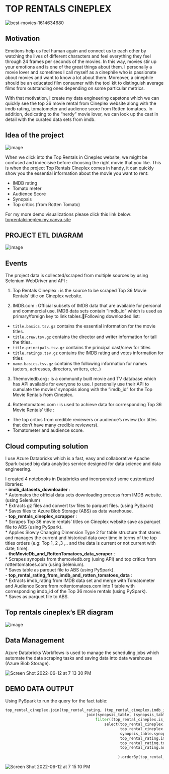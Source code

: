 # TOP RENTALS CINEPLEX

![best-movies-1614634680](https://user-images.githubusercontent.com/70767722/140617292-35f799d5-434d-4438-a6b9-d4449b092a5f.jpeg)

## Motivation
Emotions help us feel human again and connect us to each other by watching the lives of different characters and feel everything they feel through 24 frames per seconds of the movies. In this way, movies stir up your emotions and is one of the great things about them.
I personally a movie lover and sometimes I call myself as a cinephile who is passionate about movies and want to know a lot about them.
Moreover, a cinephile should be an educated film consumer with the tool kit to distinguish average films from outstanding ones depending on some particular metrics.

With that motivation, I create my data engineering capstone which we can quickly see the top 36 movie rental from Cineplex website along with the imdb rating, tomatometer and audience score from Rotten tomatoes. In addition, dedicating to the “nerdy” movie lover, we can look up the cast in detail with the curated data sets from imdb.

## Idea of the project

![image](https://user-images.githubusercontent.com/70767722/173257293-12300058-23d5-419e-a4c0-454f4434d036.png)

When we click into the Top Rentals in Cineplex website, we might be confused and indecisive before choosing the right movie that you like.
This is when the project Top Rentals Cineplex comes in handy, it can quickly show you the essential information about the movie you want to rent:
* IMDB rating
* Tomato meter
* Audience Score
* Synopsis
* Top critics (from Rotten Tomato)

For my more demo visualizations please click this link below:
[toprentalcineplex.my.canva.site](toprentalcineplex.my.canva.site)

## PROJECT ETL DIAGRAM

![image](https://user-images.githubusercontent.com/70767722/173257308-936bbe43-1d55-4c6f-afa9-f879006c4a90.png)

## Events

The project data is collected/scraped from multiple sources by using Selenium WebDriver and API :

1. Top Rentals Cineplex : is the source to be scraped Top 36 Movie Rentals’ title on Cineplex website.

2. IMDB.com : Official subsets of IMDB data that are available for personal and commercial use. IMDB data sets contain ”imdb_id” which is used as primary/foreign key to link tables.Following downloaded list: <br />
* `title.basics.tsv.gz` contains the essential information for the movie titles.
* `title.crew.tsv.gz` contains the director and writer information for tall the titles.
* `title.principals.tsv.gz` contains the principal cast/crew for titles 
* `title.ratings.tsv.gz` contains the IMDB rating and votes information for titles
* `name.basics.tsv.gz` contains the following information for names (actors, actresses, directors, writers, etc..)

3. Themoviedb.org : is a community built movie and TV database which has API available for everyone to use. I personally use their API to cumulate the movies’ synopsis along with the ”imdb_id” for the Top Movie Rentals from Cineplex.

4. Rottentomatoes.com : is used to achieve data for corresponding Top 36 Movie Rentals’ title :
* The top critics from credible reviewers or audience’s review (for titles that don’t have many credible reviewers).
* Tomatometer and audience score.

## Cloud computing solution

I use Azure Databricks which is a fast, easy and collaborative Apache Spark-based big data analytics service designed for data science and data engineering.

I created 4 notebooks in Databricks and incorporated some customized libraries: <br />
    - **imdb_datasets_downloader** :  <br />
           * Automates the official data sets downloading process from IMDB website. (using Selenium) <br />
           * Extracts gz files and convert tsv files to parquet files. (using PySpark) <br />
           * Saves files to Azure Blob Storage (ABS) as data warehouse. <br />
    - **top_rentals_cineplex_scrapper** :  <br />
           * Scrapes Top 36 movie rentals’ titles on Cineplex website save as parquet file to ABS (using PySpark). <br />
           * Applies Slowly Changing Dimension Type 2 for table structure that stores and manages the current and historical data over time in terms of the top titles orders (e.g: Top 1, 2 ,3 ,.. and the data is current or not current with date, time). <br />
    - **theMovieDb_and_RottenTomatoes_data_scraper** : <br />
           * Scrapes synopsis from themoviedb.org (using API) and top critics from rottentomatoes.com (using Selenium).  <br />
           * Saves table as parquet file to ABS (using PySpark). <br />
    - **top_rental_rating_from_imdb_and_rotten_tomatoes_data** : <br />
           * Extracts imdb_rating from IMDB data set and merge with Tomatometer and Audience Score from rottentomatoes.com into 1 table with corresponding imdb_id of the Top 36 movie rentals (using PySpark). <br />
           * Saves as parquet file to ABS. <br />

## Top rentals cineplex’s ER diagram

![image](https://user-images.githubusercontent.com/70767722/173257470-7fcd39c8-7a76-4519-97d4-b4bf0e0967f6.png)

## Data Management

Azure Databricks Workflows is used to manage the scheduling jobs which automate the data scraping tasks and saving data into data warehouse (Azure Blob Storage).

![Screen Shot 2022-06-12 at 7 13 30 PM](https://user-images.githubusercontent.com/70767722/173257507-4bd188dc-f4a4-419c-a87a-c99c2ef51478.png)

## DEMO DATA OUTPUT

Using PySpark to run the query for the fact table:

```python
top_rental_cineplex.join(top_rental_rating, (top_rental_cineplex.imdb_id == top_rental_rating.imdb_id) , how = 'inner' ).\
                                    join(synopsis_table, (synopsis_table.imdb_id == top_rental_cineplex.imdb_id), how = 'inner').\
                                        filter((top_rental_cineplex.is_current == 1) ).\
                                            select(top_rental_cineplex.title, 
                                                   top_rental_cineplex.ordering, 
                                                   synopsis_table.synopsis,
                                                   top_rental_rating.imdb_rating ,
                                                   top_rental_rating.tomato_meter ,
                                                   top_rental_rating.audience_score
                                                  
                                                  ).orderBy(top_rental_cineplex.ordering).show()
```

![Screen Shot 2022-06-12 at 7 15 10 PM](https://user-images.githubusercontent.com/70767722/173257560-c2a06e45-327d-4abf-87fd-4202e4da3b86.png)

